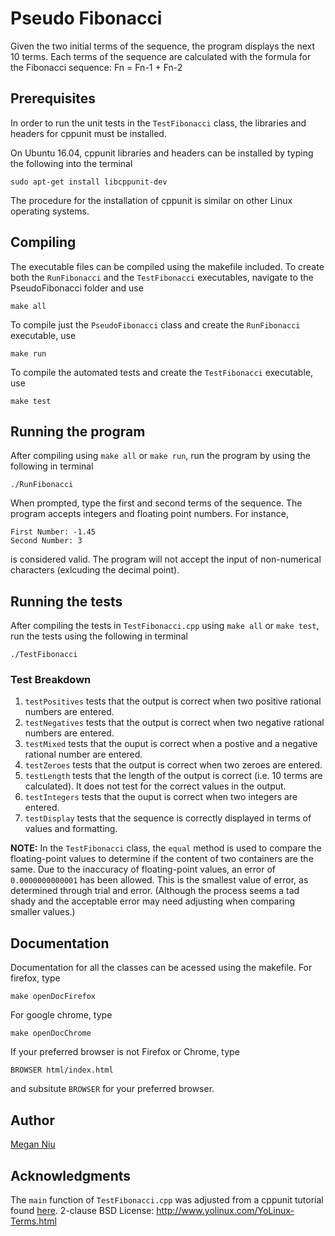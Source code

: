 # Pseudo Fibonacci

Given the two initial terms of the sequence, the program displays the next 10 terms. Each terms of the sequence are calculated with the formula for the Fibonacci sequence: Fn = Fn-1 + Fn-2

## Prerequisites

In order to run the unit tests in the `TestFibonacci` class, the libraries and headers for cppunit must be installed.

On Ubuntu 16.04, cppunit libraries and headers can be installed by typing the following into the terminal
```
sudo apt-get install libcppunit-dev
```
The procedure for the installation of cppunit is similar on other Linux operating systems.

## Compiling

The executable files can be compiled using the makefile included. To create both the `RunFibonacci`  and the `TestFibonacci` executables, navigate to the PseudoFibonacci folder and use

```
make all
```
To compile just the `PseudoFibonacci` class and create the `RunFibonacci` executable, use
```
make run
```
To compile the automated tests and create the `TestFibonacci` executable, use
```
make test
```
## Running the program

After compiling using `make all` or `make run`, run the program by using the following in terminal
```
./RunFibonacci
```
When prompted, type the first and second terms of the sequence. The program accepts integers and floating point numbers. For instance,
```
First Number: -1.45
Second Number: 3
```
is considered valid. The program will not accept the input of non-numerical characters (exlcuding the decimal point).

## Running the tests

After compiling the tests in `TestFibonacci.cpp` using `make all` or `make test`, run the tests using the following in terminal
```
./TestFibonacci
```

### Test Breakdown

1. `testPositives` tests that the output is correct when two positive rational numbers are entered.
2. `testNegatives` tests that the output is correct when two negative rational numbers are entered.
3. `testMixed` tests that the ouput is correct when a postive and a negative rational number are entered.
4. `testZeroes` tests that the output is correct when two zeroes are entered.
5. `testLength` tests that the length of the output is correct (i.e. 10 terms are calculated). It does not test for the correct values in the output.
6. `testIntegers` tests that the ouput is correct when two integers are entered.
7. `testDisplay` tests that the sequence is correctly displayed in terms of values and formatting.

**NOTE:**
In the `TestFibonacci` class, the `equal` method is used to compare the floating-point values to determine if the content of two containers are the same. Due to the inaccuracy of floating-point values, an error of `0.0000000000001` has been allowed. This is the smallest value of error, as determined through trial and error. (Although the process seems a tad shady and the acceptable error may need adjusting when comparing smaller values.)

## Documentation

Documentation for all the classes can be acessed using the makefile. For firefox, type

```
make openDocFirefox
```
For google chrome, type
```
make openDocChrome
```
If your preferred browser is not Firefox or Chrome, type
```
BROWSER html/index.html
```
and subsitute `BROWSER` for your preferred browser.

## Author

[Megan Niu](https://github.com/meganniu)

## Acknowledgments

The `main` function of `TestFibonacci.cpp` was adjusted from a cppunit tutorial found [here](yolinux.com/TUTORIALS/CppUnit.html).
2-clause BSD License: <http://www.yolinux.com/YoLinux-Terms.html>

